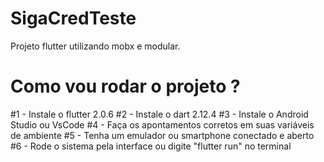 # SigaCredTeste

Projeto flutter utilizando mobx e modular.

# Como vou rodar o projeto ?

#1 - Instale o flutter 2.0.6
#2 - Instale o dart 2.12.4
#3 - Instale o Android Studio ou VsCode
#4 - Faça os apontamentos corretos em suas variáveis de ambiente
#5 - Tenha um emulador ou smartphone conectado e aberto
#6 - Rode o sistema pela interface ou digite "flutter run" no terminal 



